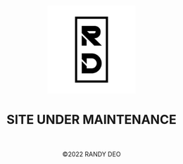 
<p align="center">
  <img width="200" src="src/images/RD%20Logo%20Black%20NO%20BG.png" alt="RD LOGO">
</p>

<h1 align="center">
SITE UNDER MAINTENANCE
<br>
<br>
</h1>

<p align="center">
©2022 RANDY DEO
</p>
